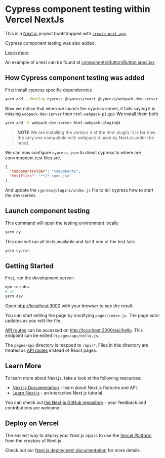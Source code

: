 # Cypress component testing within Vercel NextJs

This is a [Next.js](https://nextjs.org/) project bootstrapped with [`create-next-app`](https://github.com/vercel/next.js/tree/canary/packages/create-next-app).

Cypress component testing was also added.

[Learn more](https://docs.cypress.io/guides/component-testing/introduction)

An example of a test can be found at [components/Button/Button.spec.jsx](./components/Button/Button.spec.jsx)

## How Cypress component testing was added

First install cypress specific dependencies

```bash
yarn add --develop cypress @cypress/react @cypress/webpack-dev-server
```

Now we notice that when we launch the cypress server, it fails saying it is missing `webpack-dev-server` then `html-webpack-plugin`
We install them both

```bash
yarn add -D webpack-dev-server html-webpack-plugin@4
```

> **NOTE** We are installing the version 4 of the html plugin.
> It is for now the only one compatible with webpack 4 used by NextJs under the hood.

We can now configure `cypress.json` to direct cypress to where are con=mponent test files are.

```json
{
  "componentFolder": "components",
  "testFiles": "**/*.spec.jsx"
}
```

And update the `cypress/plugins/index.js` file to tell cypress how to start the dev-server.

## Launch component testing

This command will open the testing environment locally

```bash
yarn cy
```

This one will run all tests available and fail if one of the test fails

```bash
yarn cy:run
```

## Getting Started

First, run the development server:

```bash
npm run dev
# or
yarn dev
```

Open [http://localhost:3000](http://localhost:3000) with your browser to see the result.

You can start editing the page by modifying `pages/index.js`. The page auto-updates as you edit the file.

[API routes](https://nextjs.org/docs/api-routes/introduction) can be accessed on [http://localhost:3000/api/hello](http://localhost:3000/api/hello). This endpoint can be edited in `pages/api/hello.js`.

The `pages/api` directory is mapped to `/api/*`. Files in this directory are treated as [API routes](https://nextjs.org/docs/api-routes/introduction) instead of React pages.

## Learn More

To learn more about Next.js, take a look at the following resources:

- [Next.js Documentation](https://nextjs.org/docs) - learn about Next.js features and API.
- [Learn Next.js](https://nextjs.org/learn) - an interactive Next.js tutorial.

You can check out [the Next.js GitHub repository](https://github.com/vercel/next.js/) - your feedback and contributions are welcome!

## Deploy on Vercel

The easiest way to deploy your Next.js app is to use the [Vercel Platform](https://vercel.com/new?utm_medium=default-template&filter=next.js&utm_source=create-next-app&utm_campaign=create-next-app-readme) from the creators of Next.js.

Check out our [Next.js deployment documentation](https://nextjs.org/docs/deployment) for more details.
